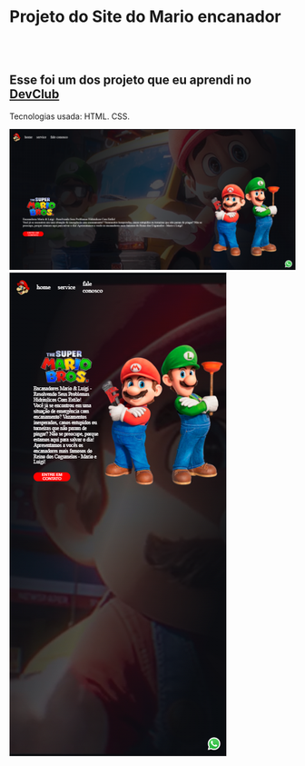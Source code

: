 <h1>Projeto do Site do Mario encanador</h1>
<br>
<br>
<h2> Esse foi um dos projeto que eu aprendi no <a href="https://aulas.devclub.com.br/m/courses">DevClub</a></h2>

Tecnologias usada: HTML. CSS.

<img src="https://github.com/weslleyRcsR/Projeto-Mario/blob/main/Captura%20de%20tela%202025-08-26%20213812.png?raw=true" />
<br>
<img src="https://github.com/weslleyRcsR/Projeto-Mario/blob/main/Captura%20de%20tela%202025-08-26%20214107.png?raw=true" />
